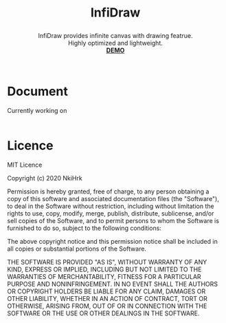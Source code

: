 # <p align="middle">InfiDraw</p>
<p align="middle">InfiDraw provides infinite canvas with drawing featrue.
<br>Highly optimized and lightweight.
<br><a href="https://nkihrk.github.io/infi-draw/"><b>DEMO</b></a>
</p>
<br>

# Document
Currently working on
<br><br>

# Licence
MIT Licence

Copyright (c) 2020 NkiHrk

Permission is hereby granted, free of charge, to any person obtaining a copy of this software and associated documentation files (the "Software"), to deal in the Software without restriction, including without limitation the rights to use, copy, modify, merge, publish, distribute, sublicense, and/or sell copies of the Software, and to permit persons to whom the Software is furnished to do so, subject to the following conditions:

The above copyright notice and this permission notice shall be included in all copies or substantial portions of the Software.

THE SOFTWARE IS PROVIDED "AS IS", WITHOUT WARRANTY OF ANY KIND, EXPRESS OR IMPLIED, INCLUDING BUT NOT LIMITED TO THE WARRANTIES OF MERCHANTABILITY, FITNESS FOR A PARTICULAR PURPOSE AND NONINFRINGEMENT. IN NO EVENT SHALL THE AUTHORS OR COPYRIGHT HOLDERS BE LIABLE FOR ANY CLAIM, DAMAGES OR OTHER LIABILITY, WHETHER IN AN ACTION OF CONTRACT, TORT OR OTHERWISE, ARISING FROM, OUT OF OR IN CONNECTION WITH THE SOFTWARE OR THE USE OR OTHER DEALINGS IN THE SOFTWARE.
